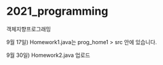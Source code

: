 # 2021_programming
객체지향프로그래밍

9월 17일) Homework1.java는 prog_home1 > src 안에 있습니다.

9월 30일) Homework2.java 업로드
